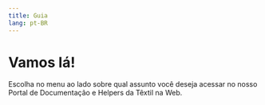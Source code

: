 ```yaml
---
title: Guia
lang: pt-BR
---
```


# Vamos lá!

Escolha no menu ao lado sobre qual assunto você deseja acessar no nosso Portal de Documentação e Helpers da Têxtil na Web.